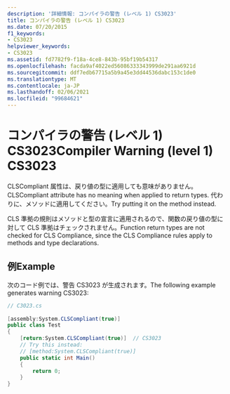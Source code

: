 ```yaml
---
description: '詳細情報: コンパイラの警告 (レベル 1) CS3023'
title: コンパイラの警告 (レベル 1) CS3023
ms.date: 07/20/2015
f1_keywords:
- CS3023
helpviewer_keywords:
- CS3023
ms.assetid: fd7782f9-f18a-4ce8-843b-95bf19b54317
ms.openlocfilehash: facda9af4022ed56086333343999de291aa6921d
ms.sourcegitcommit: ddf7edb67715a5b9a45e3dd44536dabc153c1de0
ms.translationtype: MT
ms.contentlocale: ja-JP
ms.lasthandoff: 02/06/2021
ms.locfileid: "99684621"
---
```

# <a name="compiler-warning-level-1-cs3023"></a><span data-ttu-id="8761b-103">コンパイラの警告 (レベル 1) CS3023</span><span class="sxs-lookup"><span data-stu-id="8761b-103">Compiler Warning (level 1) CS3023</span></span>

<span data-ttu-id="8761b-104">CLSCompliant 属性は、戻り値の型に適用しても意味がありません。</span><span class="sxs-lookup"><span data-stu-id="8761b-104">CLSCompliant attribute has no meaning when applied to return types.</span></span>  <span data-ttu-id="8761b-105">代わりに、メソッドに適用してください。</span><span class="sxs-lookup"><span data-stu-id="8761b-105">Try putting it on the method instead.</span></span>  
  
 <span data-ttu-id="8761b-106">CLS 準拠の規則はメソッドと型の宣言に適用されるので、関数の戻り値の型に対して CLS 準拠はチェックされません。</span><span class="sxs-lookup"><span data-stu-id="8761b-106">Function return types are not checked for CLS Compliance, since the CLS Compliance rules apply to methods and type declarations.</span></span>  
  
## <a name="example"></a><span data-ttu-id="8761b-107">例</span><span class="sxs-lookup"><span data-stu-id="8761b-107">Example</span></span>  

 <span data-ttu-id="8761b-108">次のコード例では、警告 CS3023 が生成されます。</span><span class="sxs-lookup"><span data-stu-id="8761b-108">The following example generates warning CS3023:</span></span>  
  
```csharp  
// C3023.cs  
  
[assembly:System.CLSCompliant(true)]  
public class Test  
{  
    [return:System.CLSCompliant(true)]  // CS3023  
    // Try this instead:  
    // [method:System.CLSCompliant(true)]  
    public static int Main()  
    {  
        return 0;  
    }  
}  
```

